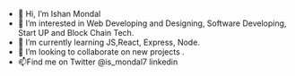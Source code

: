 - 👋 Hi, I’m Ishan Mondal
- 👀 I’m interested in Web Developing and Designing, Software Developing, Start UP and Block Chain Tech.
- 🌱 I’m currently learning JS,React, Express, Node. 
- 💞️ I’m looking to collaborate on new projects .
- 📫Find me on Twitter @is_mondal7 linkedin 

<!---
ishan-im/ishan-im is a ✨ special ✨ repository because its `README.md` (this file) appears on your GitHub profile.
You can click the Preview link to take a look at your changes.
--->
